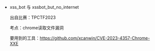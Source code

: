 - xss_bot 与 xssbot_but_no_internet

  出自比赛：TPCTF2023

  考点：chrome读取文件漏洞

  要用到的工具：https://github.com/xcanwin/CVE-2023-4357-Chrome-XXE
  
  

